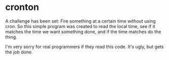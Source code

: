 # cronton
A challenge has been set: Fire something at a certain time without using cron. So this simple program was created to
read the local time, see if it matches the time we want something done, and if the time matches do the thing.

I'm very sorry for real programmers if they read this code. It's ugly, but gets the job done.
